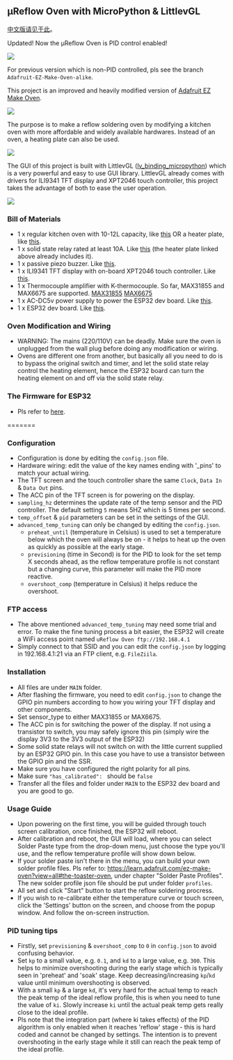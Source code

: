 ## μReflow Oven with MicroPython & LittlevGL

[中文版请见于此](./readme_zh.md)。

Updated! Now the μReflow Oven is PID control enabled!

![](./pic/pid.jpg)

For previous version which is non-PID controlled, pls see the branch ```Adafruit-EZ-Make-Oven-alike```.

This project is an improved and heavily modified version of [Adafruit EZ Make Oven](https://learn.adafruit.com/ez-make-oven?view=all).

![](./pic/overview.jpg)


The purpose is to make a reflow soldering oven by modifying a kitchen oven with more affordable and widely available hardwares.
Instead of an oven, a heating plate can also be used.

![](./pic/internal.jpg)

The GUI of this project is built with LittlevGL ([lv_binding_micropython][lv]) which is a very powerful and easy to use GUI library.
LittlevGL already comes with drivers for ILI9341 TFT display and XPT2046 touch controller, this project takes the advantage
of both to ease the user operation. 

![](./pic/screen.jpg)

### Bill of Materials
* 1 x regular kitchen oven with 10-12L capacity, like [this][oven] OR a heater plate, like [this][plate].
* 1 x solid state relay rated at least 10A. Like [this][ssr] (the heater plate linked above already includes it).
* 1 x passive piezo buzzer. Like [this][buzzer].
* 1 x ILI9341 TFT display with on-board XPT2046 touch controller. Like [this][tft].
* 1 x Thermocouple amplifier with K-thermocouple. So far, MAX31855 and MAX6675 are supported. [MAX31855][max31855] [MAX6675][max6675]
* 1 x AC-DC5v power supply to power the ESP32 dev board. Like [this][acdc].
* 1 x ESP32 dev board.  Like [this][esp32].

### Oven Modification and Wiring
* WARNING: The mains (220/110V) can be deadly.  Make sure the oven is unplugged from the wall plug before doing any modification
or wiring.
* Ovens are different one from another, but basically all you need to do is to bypass the original switch and timer, and
let the solid state relay control the heating element, hence the ESP32 board can turn the heating element
on and off via the solid state relay.

### The Firmware for ESP32
* Pls refer to [here](./FIRMWARE/readme.md).

=======
### Configuration
* Configuration is done by editing the ```config.json``` file.
* Hardware wiring: edit the value of the key names ending with '_pins' to match your actual wiring.
* The TFT screen and the touch controller share the same ```Clock```, ```Data In``` & ```Data Out``` pins.
* The ACC pin of the TFT screen is for powering on the display.
* ```sampling_hz``` determines the update rate of the temp sensor and the PID controller.  The default setting ```5``` 
means 5HZ which is 5 times per second.
* ```temp_offset``` & ```pid``` parameters can be set in the settings of the GUI.
* ```advanced_temp_tuning``` can only be changed by editing the ```config.json```.
    * ```preheat_until``` (temperature in Celsius) is used to set a temperature below which the oven will always be on - it helps to 
    heat up the oven as quickly as possible at the early stage.
    * ```previsioning```  (time in Second) is for the PID to look for the set temp X seconds ahead, as the reflow
    temperature profile is not constant but a changing curve, this parameter will make the PID more reactive.
    * ```overshoot_comp``` (temperature in Celsius) it helps reduce the overshoot.
    
### FTP access
* The above mentioned ```advanced_temp_tuning``` may need some trial and error.  To make the fine tuning
process a bit easier, the ESP32 will create a WiFi access point named ```uReflow Oven ftp://192.168.4.1```
* Simply connect to that SSID and you can edit the ```config.json``` by logging in 192.168.4.1:21
 via an FTP client, e.g. ```FileZiila```.

### Installation
* All files are under ```MAIN``` folder.
* After flashing the firmware, you need to edit ```config.json``` to change the GPIO pin numbers according 
to how you wiring your TFT display and other components.
* Set sensor_type to either MAX31855 or MAX6675.
* The ACC pin is for switching the power of the display. If not using a transistor to switch, you may
safely ignore this pin (simply wire the display 3V3 to the 3V3 output of the ESP32)
* Some solid state relays will not switch on with the little current supplied by an ESP32 GPIO pin.
In this case you have to use a transistor between the GPIO pin and the SSR.
* Make sure you have configured the right polarity for all pins.
* Make sure ```"has_calibrated": ``` should be ```false```
* Transfer all the files and folder under ```MAIN``` to the ESP32 dev board and you are good to go.

### Usage Guide
* Upon powering on the first time, you will be guided through touch screen calibration, once finished, the ESP32
will reboot.
* After calibration and reboot, the GUI will load, where you can select Solder Paste type from the
drop-down menu, just choose the type you'll use, and the reflow temperature profile will show down below.
* If your solder paste isn't there in the menu, you can build your own solder profile files.  Pls refer to: 
https://learn.adafruit.com/ez-make-oven?view=all#the-toaster-oven, under chapter "Solder Paste Profiles".
The new solder profile json file should be put under folder ```profiles```.
* All set and click "Start" button to start the reflow soldering procress.
* If you wish to re-calibrate either the temperature curve or touch screen, click the 'Settings' button
on the screen, and choose from the popup window.  And follow the on-screen instruction.

### PID tuning tips
* Firstly, set ```previsioning``` & ```overshoot_comp``` to ```0``` in ```config.json``` to avoid confusing behavior.
* Set ```kp``` to a small value, e.g. ```0.1```, and ```kd``` to a large value, e.g. ```300```.  This helps to minimize
overshooting during the early stage which is typically seen in 'preheat' and 'soak' stage.  Keep decreasing/increasing 
```kp```/```kd``` value until minimum overshooting is observed.
* With a small ```kp``` & a large ```kd```, it's very hard for the actual temp to reach the peak temp of the ideal reflow
profile, this is when you need to tune the value of ```ki```.  Slowly increase ```ki``` until the actual peak temp gets
really close to the ideal profile.
* Pls note that the integration part (where ki takes effects) of the PID algorithm is only enabled when it reaches
 'reflow' stage - this is hard coded and cannot be changed by settings.  The intention is to prevent overshooting in the
 early stage while it still can reach the peak temp of the ideal profile.


[lv]:https://github.com/littlevgl/lv_binding_micropython
[oven]:https://www.aliexpress.com/item/4000151934943.html
[plate]:https://www.aliexpress.com/item/32946772052.html
[ssr]:https://www.aliexpress.com/item/4000083560440.html
[buzzer]:https://www.aliexpress.com/item/32808743801.html
[tft]:https://www.aliexpress.com/item/32960934541.html
[max31855]:https://www.aliexpress.com/item/32878757344.html
[max6675]:https://www.aliexpress.com/item/4000465204314.html
[acdc]:https://www.aliexpress.com/item/32821770958.html
[esp32]:https://www.aliexpress.com/item/32855652152.html